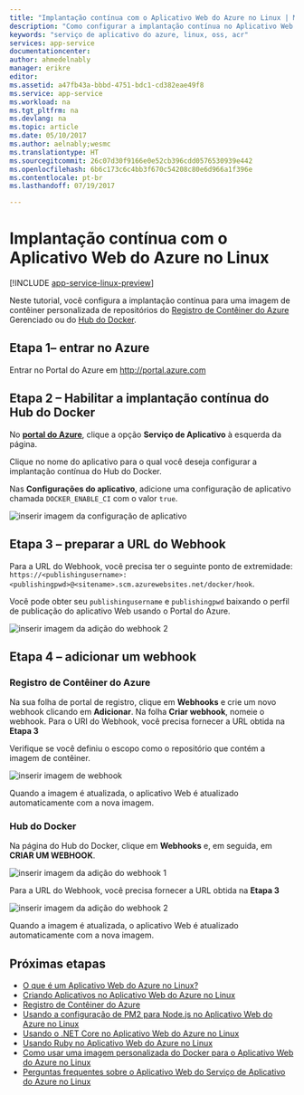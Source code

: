 ```yaml
---
title: "Implantação contínua com o Aplicativo Web do Azure no Linux | Microsoft Docs"
description: "Como configurar a implantação contínua no Aplicativo Web do Azure no Linux."
keywords: "serviço de aplicativo do azure, linux, oss, acr"
services: app-service
documentationcenter: 
author: ahmedelnably
manager: erikre
editor: 
ms.assetid: a47fb43a-bbbd-4751-bdc1-cd382eae49f8
ms.service: app-service
ms.workload: na
ms.tgt_pltfrm: na
ms.devlang: na
ms.topic: article
ms.date: 05/10/2017
ms.author: aelnably;wesmc
ms.translationtype: HT
ms.sourcegitcommit: 26c07d30f9166e0e52cb396cdd0576530939e442
ms.openlocfilehash: 6b6c173c6c4bb3f670c54208c80e6d966a1f396e
ms.contentlocale: pt-br
ms.lasthandoff: 07/19/2017

---
```

# <a name="continuous-deployment-with-azure-web-app-on-linux"></a>Implantação contínua com o Aplicativo Web do Azure no Linux

[!INCLUDE [app-service-linux-preview](../../includes/app-service-linux-preview.md)]

Neste tutorial, você configura a implantação contínua para uma imagem de contêiner personalizada de repositórios do [Registro de Contêiner do Azure](https://azure.microsoft.com/en-us/services/container-registry/) Gerenciado ou do [Hub do Docker](https://hub.docker.com).

## <a name="step-1---sign-in-to-azure"></a>Etapa 1– entrar no Azure

Entrar no Portal do Azure em http://portal.azure.com

## <a name="step-2---enable-docker-hub-continuous-deployment"></a>Etapa 2 – Habilitar a implantação contínua do Hub do Docker

No  **[portal do Azure](https://portal.azure.com/)**, clique a opção **Serviço de Aplicativo** à esquerda da página.

Clique no nome do aplicativo para o qual você deseja configurar a implantação contínua do Hub do Docker.

Nas **Configurações do aplicativo**, adicione uma configuração de aplicativo chamada `DOCKER_ENABLE_CI` com o valor `true`.

![inserir imagem da configuração de aplicativo](./media/app-service-webapp-service-linux-ci-cd/step2.png)

## <a name="step-3---prepare-webhook-url"></a>Etapa 3 – preparar a URL do Webhook

Para a URL do Webhook, você precisa ter o seguinte ponto de extremidade: `https://<publishingusername>:<publishingpwd>@<sitename>.scm.azurewebsites.net/docker/hook`.

Você pode obter seu `publishingusername` e `publishingpwd` baixando o perfil de publicação do aplicativo Web usando o Portal do Azure.

![inserir imagem da adição do webhook 2](./media/app-service-webapp-service-linux-ci-cd/step3-3.png)

## <a name="step-4---add-a-web-hook"></a>Etapa 4 – adicionar um webhook

### <a name="azure-container-registry"></a>Registro de Contêiner do Azure

Na sua folha de portal de registro, clique em **Webhooks** e crie um novo webhook clicando em **Adicionar**. Na folha **Criar webhook**, nomeie o webhook. Para o URI do Webhook, você precisa fornecer a URL obtida na **Etapa 3**

Verifique se você definiu o escopo como o repositório que contém a imagem de contêiner.

![inserir imagem de webhook](./media/app-service-webapp-service-linux-ci-cd/step3ACRWebhook-1.png)

Quando a imagem é atualizada, o aplicativo Web é atualizado automaticamente com a nova imagem.

### <a name="docker-hub"></a>Hub do Docker

Na página do Hub do Docker, clique em **Webhooks** e, em seguida, em **CRIAR UM WEBHOOK**.

![inserir imagem da adição do webhook 1](./media/app-service-webapp-service-linux-ci-cd/step3-1.png)

Para a URL do Webhook, você precisa fornecer a URL obtida na **Etapa 3**

![inserir imagem da adição do webhook 2](./media/app-service-webapp-service-linux-ci-cd/step3-2.png)

Quando a imagem é atualizada, o aplicativo Web é atualizado automaticamente com a nova imagem.

## <a name="next-steps"></a>Próximas etapas
* [O que é um Aplicativo Web do Azure no Linux?](./app-service-linux-intro.md)
* [Criando Aplicativos no Aplicativo Web do Azure no Linux](./app-service-linux-how-to-create-web-app.md)
* [Registro de Contêiner do Azure](https://azure.microsoft.com/en-us/services/container-registry/)
* [Usando a configuração de PM2 para Node.js no Aplicativo Web do Azure no Linux](app-service-linux-using-nodejs-pm2.md)
* [Usando o .NET Core no Aplicativo Web do Azure no Linux](app-service-linux-using-dotnetcore.md)
* [Usando Ruby no Aplicativo Web do Azure no Linux](app-service-linux-ruby-get-started.md)
* [Como usar uma imagem personalizada do Docker para o Aplicativo Web do Azure no Linux](./app-service-linux-using-custom-docker-image.md)
* [Perguntas frequentes sobre o Aplicativo Web do Serviço de Aplicativo do Azure no Linux](./app-service-linux-faq.md) 




